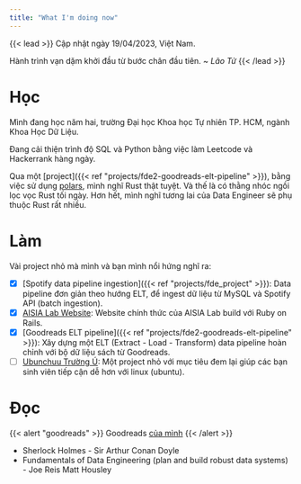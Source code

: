 ```yaml
---
title: "What I'm doing now"
---
```


{{< lead >}}
Cập nhật ngày 19/04/2023, Việt Nam.

Hành trình vạn dặm khởi đầu từ bước chân đầu tiên.
~ _Lão Tử_
{{< /lead >}}

# Học

Mình đang học năm hai, trường Đại học Khoa học Tự nhiên TP. HCM, ngành Khoa Học Dữ Liệu.

Đang cải thiện trình độ SQL và Python bằng việc làm Leetcode và Hackerrank hàng ngày.

Qua một [project]({{< ref "projects/fde2-goodreads-elt-pipeline" >}}), bằng việc sử dụng [polars](https://www.pola.rs/), mình nghĩ Rust thật tuyệt. Và thế là có thằng nhóc ngồi lọc vọc Rust tối ngày. Hơn hết, mình nghĩ tương lai của Data Engineer sẽ phụ thuộc Rust rất nhiều.

# Làm

Vài project nhỏ mà mình và bạn mình nổi hứng nghĩ ra:

- [x] [Spotify data pipeline ingestion]({{< ref "projects/fde_project" >}}): Data pipeline đơn giản theo hướng ELT, để ingest dữ liệu từ MySQL và Spotify API (batch ingestion).
- [x] [AISIA Lab Website](https://aisia.vn/): Website chính thức của AISIA Lab build với Ruby on Rails.
- [x] [Goodreads ELT pipeline]({{< ref "projects/fde2-goodreads-elt-pipeline" >}}): Xây dựng một ELT (Extract - Load - Transform) data pipeline hoàn chỉnh với bộ dữ liệu sách từ Goodreads.
- [ ] [Ubunchuu Trường Ú](https://ubunchuu-truong-us.github.io/): Một project nhỏ với mục tiêu đem lại giúp các bạn sinh viên tiếp cận dễ hơn với linux (ubuntu).

# Đọc

{{< alert "goodreads" >}}
Goodreads [của mình](https://www.goodreads.com/user/show/73433536-lelouvincx)
{{< /alert >}}

- Sherlock Holmes - Sir Arthur Conan Doyle
- Fundamentals of Data Engineering (plan and build robust data systems) - Joe Reis Matt Housley
